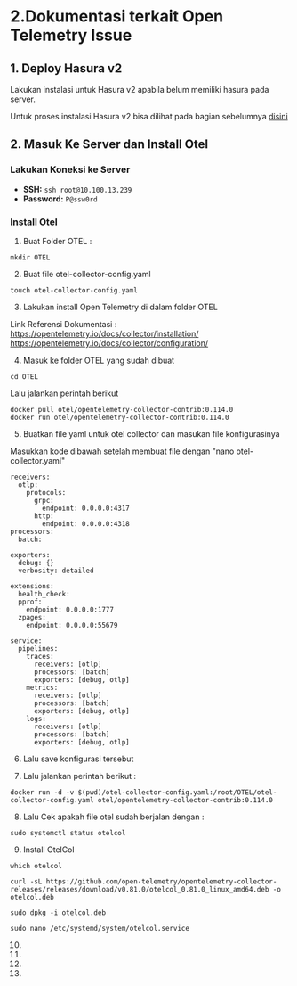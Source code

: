 # 2.Dokumentasi terkait Open Telemetry Issue

## 1. Deploy Hasura v2 

  Lakukan instalasi untuk Hasura v2 apabila belum memiliki hasura pada server. 
  
  Untuk proses instalasi Hasura v2 bisa dilihat pada bagian sebelumnya [disini](https://github.com/Uthaqurr/HasuraTraining/blob/main/1.%20September/1.Setting%20VPN%2C%20Akses%20Rancher%20dan%20Deploy%20Hasura%20.md)


## 2. Masuk Ke Server dan Install Otel

### Lakukan Koneksi ke Server

- **SSH:** `ssh root@10.100.13.239`
- **Password:** `P@ssw0rd`

### Install Otel 

1. Buat Folder OTEL :

```
mkdir OTEL
```

2. Buat file otel-collector-config.yaml

```
touch otel-collector-config.yaml
```

3. Lakukan install Open Telemetry di dalam folder OTEL


Link Referensi Dokumentasi :  <br/>
https://opentelemetry.io/docs/collector/installation/          <br/>
https://opentelemetry.io/docs/collector/configuration/          <br/>


4. Masuk ke folder OTEL yang sudah dibuat


```
cd OTEL
```

Lalu jalankan perintah berikut 

```
docker pull otel/opentelemetry-collector-contrib:0.114.0
docker run otel/opentelemetry-collector-contrib:0.114.0
```
5. Buatkan file yaml untuk otel collector dan masukan file konfigurasinya

Masukkan kode dibawah setelah membuat file dengan "nano otel-collector.yaml"

```
receivers:
  otlp:
    protocols:
      grpc:
        endpoint: 0.0.0.0:4317
      http:
        endpoint: 0.0.0.0:4318
processors:
  batch:

exporters:
  debug: {}
  verbosity: detailed

extensions:
  health_check:
  pprof:
    endpoint: 0.0.0.0:1777
  zpages:
    endpoint: 0.0.0.0:55679

service:
  pipelines:
    traces:
      receivers: [otlp]
      processors: [batch]
      exporters: [debug, otlp]
    metrics:
      receivers: [otlp]
      processors: [batch]
      exporters: [debug, otlp]
    logs:
      receivers: [otlp]
      processors: [batch]
      exporters: [debug, otlp]
```


6. Lalu save konfigurasi tersebut


7. Lalu jalankan perintah berikut :


```
docker run -d -v $(pwd)/otel-collector-config.yaml:/root/OTEL/otel-collector-config.yaml otel/opentelemetry-collector-contrib:0.114.0
```

8. Lalu Cek apakah file otel sudah berjalan dengan :

```
sudo systemctl status otelcol

```

9. Install OtelCol

```
which otelcol
```

```
curl -sL https://github.com/open-telemetry/opentelemetry-collector-releases/releases/download/v0.81.0/otelcol_0.81.0_linux_amd64.deb -o otelcol.deb
```

```
sudo dpkg -i otelcol.deb

```

```
sudo nano /etc/systemd/system/otelcol.service
```
10. 
9. 
8. 
9. 
